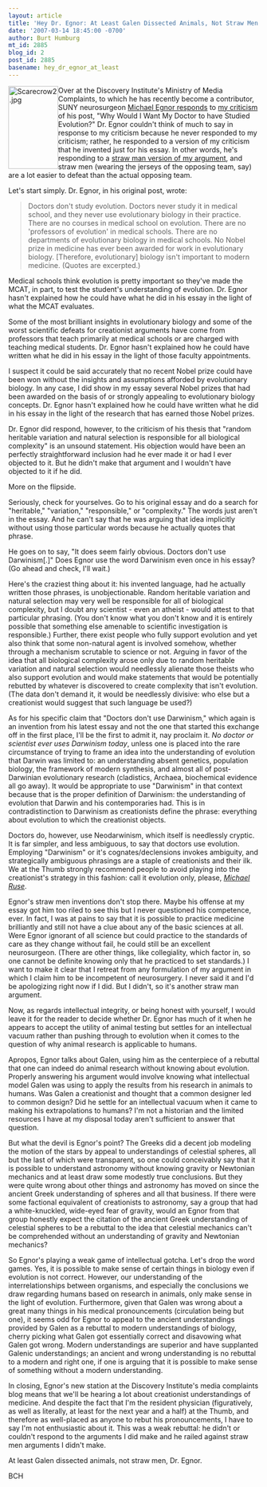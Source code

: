 ```yaml
---
layout: article
title: 'Hey Dr. Egnor: At Least Galen Dissected Animals, Not Straw Men'
date: '2007-03-14 18:45:00 -0700'
author: Burt Humburg
mt_id: 2885
blog_id: 2
post_id: 2885
basename: hey_dr_egnor_at_least
---
```

<img src="/PT/uploads/2007/Scarecrow2.jpg" alt="Scarecrow2.jpg" width="100" height="166" style="float:left;" />Over at the Discovery Institute's Ministry of Media Complaints, to which he has recently become a contributor, SUNY neurosurgeon [Michael Egnor responds](http://www.evolutionnews.org/2007/03/dr_humburg_sets_me_and_galen_s.html) to [my criticism ](/archives/2007/03/egnorance-combo-arrogance.html)of his post, "Why Would I Want My Doctor to have Studied Evolution?" Dr. Egnor couldn't think of much to say in response to my criticism because he never responded to my criticism; rather, he responded to a version of my criticism that he invented just for his essay. In other words, he's responding to a [straw man version of my argument](http://en.wikipedia.org/wiki/Straw_man), and straw men (wearing the jerseys of the opposing team, say) are a lot easier to defeat than the actual opposing team.

Let's start simply. Dr. Egnor, in his original post, wrote:


> Doctors don't study evolution. Doctors never study it in medical school, and they never use evolutionary biology in their practice. There are no courses in medical school on evolution. There are no 'professors of evolution' in medical schools. There are no departments of evolutionary biology in medical schools. No Nobel prize in medicine has ever been awarded for work in evolutionary biology. \[Therefore, evolutionary\] biology isn't important to modern medicine. (Quotes are excerpted.)

Medical schools think evolution is pretty important so they've made the MCAT, in part, to test the student's understanding of evolution. Dr. Egnor hasn't explained how he could have what he did in his essay in the light of what the MCAT evaluates.

Some of the most brilliant insights in evolutionary biology and some of the worst scientific defeats for creationist arguments have come from professors that teach primarily at medical schools or are charged with teaching medical students. Dr. Egnor hasn't explained how he could have written what he did in his essay in the light of those faculty appointments.

I suspect it could be said accurately that no recent Nobel prize could have been won without the insights and assumptions afforded by evolutionary biology. In any case, I did show in my essay several Nobel prizes that had been awarded on the basis of or strongly appealing to evolutionary biology concepts. Dr. Egnor hasn't explained how he could have written what he did in his essay in the light of the research that has earned those Nobel prizes.

Dr. Egnor did respond, however, to the criticism of his thesis that "random heritable variation and natural selection is responsible for all biological complexity" is an unsound statement. His objection would have been an perfectly straightforward inclusion had he ever made it or had I ever objected to it. But he didn't make that argument and I wouldn't have objected to it if he did.

More on the flipside.

Seriously, check for yourselves. Go to his original essay and do a search for "heritable," "variation," "responsible," or "complexity." The words just aren't in the essay. And he can't say that he was arguing that idea implicitly without using those particular words because he actually quotes that phrase.

He goes on to say, "It does seem fairly obvious. Doctors don't use Darwinism\[.\]" Does Egnor use the word Darwinism even once in his essay? (Go ahead and check, I'll wait.)

Here's the craziest thing about it: his invented language, had he actually written those phrases, is unobjectionable. Random heritable variation and natural selection may very well be responsible for all of biological complexity, but I doubt any scientist - even an atheist - would attest to that particular phrasing. (You don't know what you don't know and it is entirely possible that something else amenable to scientific investigation is responsible.) Further, there exist people who fully support evolution and yet also think that some non-natural agent is involved somehow, whether through a mechanism scrutable to science or not. Arguing in favor of the idea that all biological complexity arose only due to random heritable variation and natural selection would needlessly alienate those theists who also support evolution and would make statements that would be potentially rebutted by whatever is discovered to create complexity that isn't evolution. (The data don't demand it, it would be needlessly divisive: who else but a creationist would suggest that such language be used?)

As for his specific claim that "Doctors don't use Darwinism," which again is an invention from his latest essay and not the one that started this exchange off in the first place, I'll be the first to admit it, nay proclaim it. _No doctor or scientist ever uses Darwinism today_, unless one is placed into the rare circumstance of trying to frame an idea into the understanding of evolution that Darwin was limited to: an understanding absent genetics, population biology, the framework of modern synthesis, and almost all of post-Darwinian evolutionary research (cladistics, Archaea, biochemical evidence all go away). It would be appropriate to use "Darwinism" in that context because that is the proper definition of Darwinism: the understanding of evolution that Darwin and his contemporaries had. This is in contradistinction to Darwinism as creationists define the phrase: everything about evolution to which the creationist objects.

Doctors do, however, use Neodarwinism, which itself is needlessly cryptic. It is far simpler, and less ambiguous, to say that doctors use evolution. Employing "Darwinism" or it's cognates/declensions invokes ambiguity, and strategically ambiguous phrasings are a staple of creationists and their ilk. We at the Thumb strongly recommend people to avoid playing into the creationist's strategy in this fashion: call it evolution only, please, _[Michael Ruse](http://www.google.com/search?q=ruse+darwinism+OR+darwinist)_.

Egnor's straw men inventions don't stop there. Maybe his offense at my essay got him too riled to see this but I never questioned his competence, ever. In fact, I was at pains to say that it is possible to practice medicine brilliantly and still not have a clue about any of the basic sciences at all. Were Egnor ignorant of all science but could practice to the standards of care as they change without fail, he could still be an excellent neurosurgeon. (There are other things, like collegiality, which factor in, so one cannot be definite knowing only that he practiced to set standards.) I want to make it clear that I retreat from any formulation of my argument in which I claim him to be incompetent of neurosurgery. I never said it and I'd be apologizing right now if I did. But I didn't, so it's another straw man argument.

Now, as regards intellectual integrity, or being honest with yourself, I would leave it for the reader to decide whether Dr. Egnor has much of it when he appears to accept the utility of animal testing but settles for an intellectual vacuum rather than pushing through to evolution when it comes to the question of why animal research is applicable to humans.

Apropos, Egnor talks about Galen, using him as the centerpiece of a rebuttal that one can indeed do animal research without knowing about evolution. Properly answering his argument would involve knowing what intellectual model Galen was using to apply the results from his research in animals to humans. Was Galen a creationist and thought that a common designer led to common design? Did he settle for an intellectual vacuum when it came to making his extrapolations to humans? I'm not a historian and the limited resources I have at my disposal today aren't sufficient to answer that question.

But what the devil is Egnor's point? The Greeks did a decent job modeling the motion of the stars by appeal to understandings of celestial spheres, all but the last of which were transparent, so one could conceivably say that it is possible to understand astronomy without knowing gravity or Newtonian mechanics and at least draw some modestly true conclusions. But they were quite wrong about other things and astronomy has moved on since the ancient Greek understanding of spheres and all that business. If there were some factional equivalent of creationists to astronomy, say a group that had a white-knuckled, wide-eyed fear of gravity, would an Egnor from that group honestly expect the citation of the ancient Greek understanding of celestial spheres to be a rebuttal to the idea that celestial mechanics can't be comprehended without an understanding of gravity and Newtonian mechanics?

So Egnor's playing a weak game of intellectual gotcha. Let's drop the word games. Yes, it is possible to make sense of certain things in biology even if evolution is not correct. However, our understanding of the interrelationships between organisms, and especially the conclusions we draw regarding humans based on research in animals, only make sense in the light of evolution. Furthermore, given that Galen was wrong about a great many things in his medical pronouncements (circulation being but one), it seems odd for Egnor to appeal to the ancient understandings provided by Galen as a rebuttal to modern understandings of biology, cherry picking what Galen got essentially correct and disavowing what Galen got wrong. Modern understandings are superior and have supplanted Galenic understandings; an ancient and wrong understanding is no rebuttal to a modern and right one, if one is arguing that it is possible to make sense of something without a modern understanding.

In closing, Egnor's new station at the Discovery Institute's media complaints blog means that we'll be hearing a lot about creationist understandings of medicine. And despite the fact that I'm the resident physician (figuratively, as well as literally, at least for the next year and a half) at the Thumb, and therefore as well-placed as anyone to rebut his pronouncements, I have to say I'm not enthusiastic about it. This was a weak rebuttal: he didn't or couldn't respond to the arguments I did make and he railed against straw men arguments I didn't make.

At least Galen dissected animals, not straw men, Dr. Egnor.

BCH
